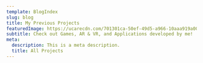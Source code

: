 ```yaml
---
template: BlogIndex
slug: blog
title: My Previous Projects
featuredImage: https://ucarecdn.com/701301ca-50ef-49d5-a966-10aaa919a000/-/preview/744x200/
subtitle: Check out Games, AR & VR, and Applications developed by me!
meta:
  description: This is a meta description.
  title: All Projects
---
```

